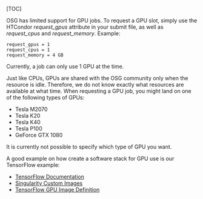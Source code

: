 [title]: - "GPU Jobs"

[TOC]

OSG has limited support for GPU jobs. To request a GPU slot, simply use 
the HTCondor *request_gpus* attribute in your submit file, as well
as *request_cpus* and *request_memory*. Example:

    request_gpus = 1
    request_cpus = 1
    request_memory = 4 GB

Currently, a job can only use 1 GPU at the time.

Just like CPUs, GPUs are shared with the OSG community only when the
resource is idle. Therefore, we do not know exactly what resources are
available at what time. When requesting a GPU job, you might land on one
of the following types of GPUs:

  * Tesla M2070
  * Tesla K20
  * Tesla K40
  * Tesla P100
  * GeForce GTX 1080

It is currently not possible to specify which type of GPU you want.

A good example on how create a software stack for GPU use is our
TensorFlow example:

  * [TensorFlow Documentation](https://support.opensciencegrid.org/solution/articles/12000028940-tensorflow)
  * [Singularity Custom Images](https://support.opensciencegrid.org/solution/articles/12000024676-singularity-containers)
  * [TensorFlow GPU Image Definition](https://github.com/opensciencegrid/osgvo-tensorflow-gpu/blob/master/Dockerfile)

